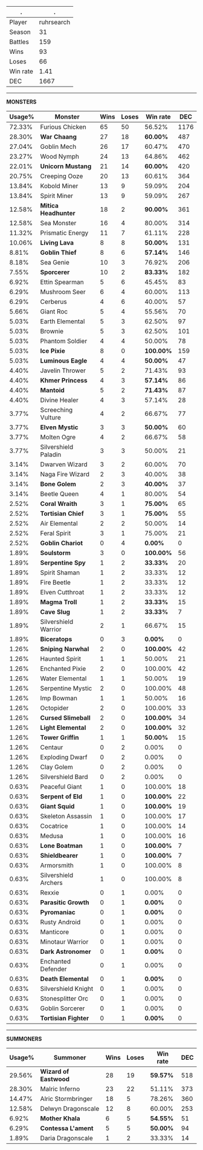 .|.
|-|-
Player|ruhrsearch
Season|31
Battles|159
Wins|93
Loses|66
Win rate|1.41
DEC|1667

---
**MONSTERS**

Usage%|Monster|Wins|Loses|Win rate|DEC|
-|-|-|-|-|-|
72.33%|Furious Chicken|65|50|56.52%|1176|
28.30%|**War Chaang**|27|18|**60.00%**|487|
27.04%|Goblin Mech|26|17|60.47%|470|
23.27%|Wood Nymph|24|13|64.86%|462|
22.01%|**Unicorn Mustang**|21|14|**60.00%**|420|
20.75%|Creeping Ooze|20|13|60.61%|364|
13.84%|Kobold Miner|13|9|59.09%|204|
13.84%|Spirit Miner|13|9|59.09%|267|
12.58%|**Mitica Headhunter**|18|2|**90.00%**|361|
12.58%|Sea Monster|16|4|80.00%|314|
11.32%|Prismatic Energy|11|7|61.11%|228|
10.06%|**Living Lava**|8|8|**50.00%**|131|
8.81%|**Goblin Thief**|8|6|**57.14%**|146|
8.18%|Sea Genie|10|3|76.92%|206|
7.55%|**Sporcerer**|10|2|**83.33%**|182|
6.92%|Ettin Spearman|5|6|45.45%|83|
6.29%|Mushroom Seer|6|4|60.00%|113|
6.29%|Cerberus|4|6|40.00%|57|
5.66%|Giant Roc|5|4|55.56%|70|
5.03%|Earth Elemental|5|3|62.50%|97|
5.03%|Brownie|5|3|62.50%|101|
5.03%|Phantom Soldier|4|4|50.00%|78|
5.03%|**Ice Pixie**|8|0|**100.00%**|159|
5.03%|**Luminous Eagle**|4|4|**50.00%**|47|
4.40%|Javelin Thrower|5|2|71.43%|93|
4.40%|**Khmer Princess**|4|3|**57.14%**|86|
4.40%|**Mantoid**|5|2|**71.43%**|87|
4.40%|Divine Healer|4|3|57.14%|28|
3.77%|Screeching Vulture|4|2|66.67%|77|
3.77%|**Elven Mystic**|3|3|**50.00%**|60|
3.77%|Molten Ogre|4|2|66.67%|58|
3.77%|Silvershield Paladin|3|3|50.00%|21|
3.14%|Dwarven Wizard|3|2|60.00%|70|
3.14%|Naga Fire Wizard|2|3|40.00%|38|
3.14%|**Bone Golem**|2|3|**40.00%**|37|
3.14%|Beetle Queen|4|1|80.00%|54|
2.52%|**Coral Wraith**|3|1|**75.00%**|65|
2.52%|**Tortisian Chief**|3|1|**75.00%**|55|
2.52%|Air Elemental|2|2|50.00%|14|
2.52%|Feral Spirit|3|1|75.00%|21|
2.52%|**Goblin Chariot**|0|4|**0.00%**|0|
1.89%|**Soulstorm**|3|0|**100.00%**|56|
1.89%|**Serpentine Spy**|1|2|**33.33%**|20|
1.89%|Spirit Shaman|1|2|33.33%|12|
1.89%|Fire Beetle|1|2|33.33%|12|
1.89%|Elven Cutthroat|1|2|33.33%|12|
1.89%|**Magma Troll**|1|2|**33.33%**|15|
1.89%|**Cave Slug**|1|2|**33.33%**|7|
1.89%|Silvershield Warrior|2|1|66.67%|15|
1.89%|**Biceratops**|0|3|**0.00%**|0|
1.26%|**Sniping Narwhal**|2|0|**100.00%**|42|
1.26%|Haunted Spirit|1|1|50.00%|21|
1.26%|Enchanted Pixie|2|0|100.00%|42|
1.26%|Water Elemental|1|1|50.00%|19|
1.26%|Serpentine Mystic|2|0|100.00%|48|
1.26%|Imp Bowman|1|1|50.00%|16|
1.26%|Octopider|2|0|100.00%|33|
1.26%|**Cursed Slimeball**|2|0|**100.00%**|34|
1.26%|**Light Elemental**|2|0|**100.00%**|32|
1.26%|**Tower Griffin**|1|1|**50.00%**|15|
1.26%|Centaur|0|2|0.00%|0|
1.26%|Exploding Dwarf|0|2|0.00%|0|
1.26%|Clay Golem|0|2|0.00%|0|
1.26%|Silvershield Bard|0|2|0.00%|0|
0.63%|Peaceful Giant|1|0|100.00%|18|
0.63%|**Serpent of Eld**|1|0|**100.00%**|22|
0.63%|**Giant Squid**|1|0|**100.00%**|19|
0.63%|Skeleton Assassin|1|0|100.00%|17|
0.63%|Cocatrice|1|0|100.00%|14|
0.63%|Medusa|1|0|100.00%|16|
0.63%|**Lone Boatman**|1|0|**100.00%**|7|
0.63%|**Shieldbearer**|1|0|**100.00%**|7|
0.63%|Armorsmith|1|0|100.00%|8|
0.63%|Silvershield Archers|1|0|100.00%|8|
0.63%|Rexxie|0|1|0.00%|0|
0.63%|**Parasitic Growth**|0|1|**0.00%**|0|
0.63%|**Pyromaniac**|0|1|**0.00%**|0|
0.63%|Rusty Android|0|1|0.00%|0|
0.63%|Manticore|0|1|0.00%|0|
0.63%|Minotaur Warrior|0|1|0.00%|0|
0.63%|**Dark Astronomer**|0|1|**0.00%**|0|
0.63%|Enchanted Defender|0|1|0.00%|0|
0.63%|**Death Elemental**|0|1|**0.00%**|0|
0.63%|Silvershield Knight|0|1|0.00%|0|
0.63%|Stonesplitter Orc|0|1|0.00%|0|
0.63%|Goblin Sorcerer|0|1|0.00%|0|
0.63%|**Tortisian Fighter**|0|1|**0.00%**|0|

---
**SUMMONERS**

Usage%|Summoner|Wins|Loses|Win rate|DEC|
-|-|-|-|-|-|
29.56%|**Wizard of Eastwood**|28|19|**59.57%**|518|
28.30%|Malric Inferno|23|22|51.11%|373|
14.47%|Alric Stormbringer|18|5|78.26%|360|
12.58%|Delwyn Dragonscale|12|8|60.00%|253|
6.92%|**Mother Khala**|6|5|**54.55%**|51|
6.29%|**Contessa L'ament**|5|5|**50.00%**|94|
1.89%|Daria Dragonscale|1|2|33.33%|14|
